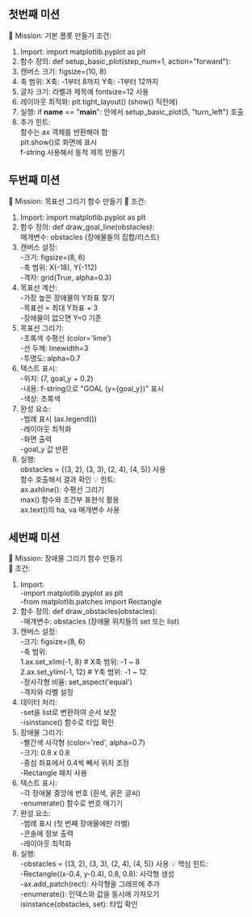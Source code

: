 ## 첫번째 미션
🎯 Mission: 기본 플롯 만들기
조건:
1. Import: import matplotlib.pyplot as plt
2. 함수 정의: def setup_basic_plot(step_num=1, action="forward"):
3. 캔버스 크기: figsize=(10, 8)
4. 축 범위:
  X축: -1부터 8까지
  Y축: -1부터 12까지
5. 글자 크기: 라벨과 제목에 fontsize=12 사용
6. 레이아웃 최적화: plt.tight_layout() (show() 직전에)
7. 실행: if __name__ == "__main__": 안에서 setup_basic_plot(5, "turn_left") 호출
8. 추가 힌트:
  <br>함수는 ax 객체를 반환해야 함
  <br>plt.show()로 화면에 표시
  <br>f-string 사용해서 동적 제목 만들기

## 두번째 미션
📝 Mission: 목표선 그리기 함수 만들기
🎯 조건:
1. Import: import matplotlib.pyplot as plt
2. 함수 정의: def draw_goal_line(obstacles):
    <br>매개변수: obstacles (장애물들의 집합/리스트)
3. 캔버스 설정:
   <br>-크기: figsize=(8, 6)
   <br>-축 범위: X(-18), Y(-112)
   <br>-격자: grid(True, alpha=0.3)
4. 목표선 계산:
  <br>-가장 높은 장애물의 Y좌표 찾기
  <br>-목표선 = 최대 Y좌표 + 3
  <br>-장애물이 없으면 Y=0 기준
5. 목표선 그리기:
  <br>-초록색 수평선 (color='lime')
  <br>-선 두께: linewidth=3
  <br>-투명도: alpha=0.7
6. 텍스트 표시:
  <br>-위치: (7, goal_y + 0.2)
  <br>-내용: f-string으로 "GOAL (y={goal_y})" 표시
  <br>-색상: 초록색
7. 완성 요소:
  <br>-범례 표시 (ax.legend())
  <br>-레이아웃 최적화
  <br>-화면 출력
  <br>-goal_y 값 반환
8. 실행:
  <br>obstacles = {(3, 2), (3, 3), (2, 4), (4, 5)} 사용
  <br>함수 호출해서 결과 확인
💡 힌트:
<br>ax.axhline(): 수평선 그리기
<br>max() 함수와 조건부 표현식 활용
<br>ax.text()의 ha, va 매개변수 사용

## 세번째 미션
📝 Mission: 장애물 그리기 함수 만들기
<br>🎯 조건:
1. Import:
  <br>-import matplotlib.pyplot as plt
  <br>-from matplotlib.patches import Rectangle
2. 함수 정의: def draw_obstacles(obstacles):
  <br> -매개변수: obstacles (장애물 위치들의 set 또는 list)
3. 캔버스 설정:
  <br>-크기: figsize=(8, 6)
  <br>-축 범위:
      <br>  1.ax.set_xlim(-1, 8)   # X축 범위: -1 ~ 8
      <br>  2.ax.set_ylim(-1, 12)  # Y축 범위: -1 ~ 12
  <br>-정사각형 비율: set_aspect('equal')
  <br>-격자와 라벨 설정
4. 데이터 처리:
  <br>-set을 list로 변환하여 순서 보장
  <br>-isinstance() 함수로 타입 확인
5. 장애물 그리기:
  <br>-빨간색 사각형 (color='red', alpha=0.7)
  <br>-크기: 0.8 x 0.8
  <br>-중심 좌표에서 0.4씩 빼서 위치 조정
  <br>-Rectangle 패치 사용
6. 텍스트 표시:
  <br>-각 장애물 중앙에 번호 (흰색, 굵은 글씨)
  <br>-enumerate() 함수로 번호 매기기
7. 완성 요소:
  <br>-범례 표시 (첫 번째 장애물에만 라벨)
  <br>-콘솔에 정보 출력
  <br>-레이아웃 최적화
8. 실행:
  <br>-obstacles = {(3, 2), (3, 3), (2, 4), (4, 5)} 사용
💡 핵심 힌트:
  <br>-Rectangle((x-0.4, y-0.4), 0.8, 0.8): 사각형 생성
  <br>-ax.add_patch(rect): 사각형을 그래프에 추가
  <br>-enumerate(): 인덱스와 값을 동시에 가져오기
<br>isinstance(obstacles, set): 타입 확인

